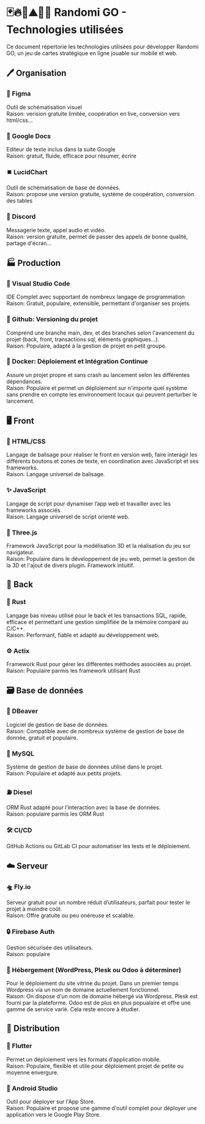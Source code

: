 
# 🃏🔥🍃⛰️🌊🎲 Randomi GO - Technologies utilisées

Ce document répertorie les technologies utilisées pour développer Randomi GO, un jeu de cartes stratégique en ligne jouable sur mobile et web.

## 🖊️ Organisation 

### 🎨 Figma
Outil de schématisation visuel<br>Raison: verision gratuite limitée, coopération en live, conversion vers html/css...

### 📃 Google Docs
Editeur de texte inclus dans la suite Google<br>Raison: gratuit, fluide, efficace pour résumer, écrire

### ⏹️ LucidChart
Outil de schématisation de base de données.<br>Raison: propose une version gratuite, système de coopération, conversion des tables 

### 👾 Discord 
Messagerie texte, appel audio et vidéo.<br>Raison: version gratuite, permet de passer des appels de bonne qualité, partage d'écran...

## 🏭 Production 

### 📝 Visual Studio Code
IDE Complet avec supportant de nombreux langage de programmation<br>Raison: Gratuit, populaire, extensible, permettant d'organiser ses projets.

### 🐙 Github: Versioning du projet
Comprend une branche main, dev, et des branches selon l'avancement du projet (back, front, transactions sql, éléments graphiques...).<br>Raison: Populaire, adapté à la gestion de projet en petit groupe.

### 🐋 Docker: Déploiement et Intégration Continue
Assure un projet propre et sans crash au lancement selon les différentes dépendances.<br>Raison: Populaire et permet un déploiement sur n'importe quel système sans prendre en compte les environnement locaux qui peuvent perturber le lancement.

## 🖥️ Front

### 🔰 HTML/CSS
Langage de balisage pour réaliser le front en version web, faire interagir les différents boutons et zones de texte, en coordination avec JavaScript et ses frameworks.<br>Raison: Langage universel de balisage.

### ✨ JavaScript
Langage de script pour dynamiser l’app web et travailler avec les frameworks associés.<br>Raison: Langage universel de script orienté web.

### 🔺 Three.js
Framework JavaScript pour la modélisation 3D et la réalisation du jeu sur navigateur.<br>Raison: Populaire dans le développement de jeu web, permet la gestion de la 3D et l'ajout de divers plugin. Framework intuitif.

## 🏢 Back

### 🦀 Rust
Langage bas niveau utilisé pour le back et les transactions SQL, rapide, efficace et permettant une gestion simplifiée de la mémoire comparé au C/C++.<br>Raison: Performant, fiable et adapté au développement web.

### ⚙️ Actix
Framework Rust pour gérer les différentes méthodes associées au projet.<br>Raison: Populaire parmis les framework utilisant Rust

## 🗃️ Base de données

### 🦫 DBeaver
Logiciel de gestion de base de données.<br>Raison: Compatible avec de nombreux système de gestion de base de donnée, gratuit et populaire.

### 🐬 MySQL
Système de gestion de base de données utilisé dans le projet.<br>Raison: Populaire et adapté aux petits projets.

### ⛽ Diesel
ORM Rust adapté pour l’interaction avec la base de données.<br>Raison: populaire parmis les ORM Rust

### 🛠 CI/CD
GitHub Actions ou GitLab CI pour automatiser les tests et le déploiement.

## ☁️ Serveur

### 🛸 Fly.io
Serveur gratuit pour un nombre réduit d’utilisateurs, parfait pour tester le projet à moindre coût.<br>Raison: Offre gratuite ou peu onéreuse et scalable.

### 🔒 Firebase Auth
Gestion sécurisée des utilisateurs.<br>Raison: populaire

### 🏨 Hébergement (WordPress, Plesk ou Odoo à déterminer)
Pour le déploiement du site vitrine du projet. Dans un premier temps Wordpress via un nom de domaine actuellement fonctionnel.<br>Raison: On dispose d'un nom de domaine hébergé via Wordpress. Plesk est fourni par la plateforme. Odoo est de plus en plus popualaire et offre une gamme de service varié. Cela reste encore à étudier.

## 🎁 Distribution 

### 📱 Flutter
Permet un déploiement vers les formats d’application mobile.<br>Raison: Populaire, flexible et utile pour déploiement projet de petite ou moyenne envergure.

### 🤖 Android Studio
Outil pour déployer sur l'App Store.<br>Raison: Populaire et propose une gamme d'outil complet pour déployer une application vers le Google Play Store.

